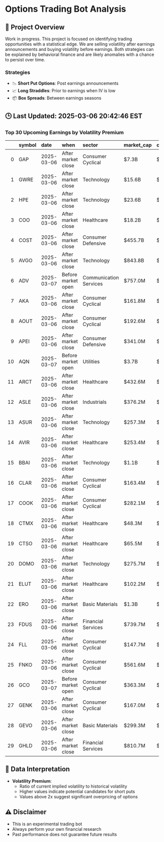 # Options Trading Bot Analysis

## 🚀 Project Overview
Work in progress. This project is focused on identifying trading opportunities with a statistical edge.
We are selling volatility after earnings announcements and buying volatility before earnings.
Both strategies can be explained by behavioral finance and are likely anomalies with a chance to persist over time.

### Strategies
- 📉 **Short Put Options**: Post earnings announcements
- 📈 **Long Straddles**: Prior to earnings when IV is low
- 📦 **Box Spreads**: Between earnings seasons

## 🕒 Last Updated: 2025-03-06 20:42:46 EST

### Top 30 Upcoming Earnings by Volatility Premium

|    | symbol   | date       | when               | sector                 | market_cap   | close    | hv_current   | iv_current   | vol_premium   |
|---:|:---------|:-----------|:-------------------|:-----------------------|:-------------|:---------|:-------------|:-------------|:--------------|
|  0 | GAP      | 2025-03-06 | After market close | Consumer Cyclical      | $7.3B        | $19.84   | 37.89%       | 73.38%       | 1.94x         |
|  1 | GWRE     | 2025-03-06 | After market close | Technology             | $15.6B       | $197.41  | 39.30%       | 58.91%       | 1.50x         |
|  2 | HPE      | 2025-03-06 | After market close | Technology             | $23.6B       | $18.89   | 35.95%       | 51.79%       | 1.44x         |
|  3 | COO      | 2025-03-06 | After market close | Healthcare             | $18.2B       | $91.33   | 26.54%       | 36.34%       | 1.37x         |
|  4 | COST     | 2025-03-06 | After market close | Consumer Defensive     | $455.7B      | $1047.75 | 21.84%       | 29.30%       | 1.34x         |
|  5 | AVGO     | 2025-03-06 | After market close | Technology             | $843.8B      | $191.58  | 72.96%       | 60.04%       | 0.82x         |
|  6 | ADV      | 2025-03-07 | Before market open | Communication Services | $757.0M      | $2.39    | nan%         | nan%         | nanx          |
|  7 | AKA      | 2025-03-06 | After market close | Consumer Cyclical      | $161.8M      | $14.47   | nan%         | nan%         | nanx          |
|  8 | AOUT     | 2025-03-06 | After market close | Consumer Cyclical      | $192.6M      | $15.53   | nan%         | nan%         | nanx          |
|  9 | APEI     | 2025-03-06 | After market close | Consumer Defensive     | $341.0M      | $20.28   | nan%         | nan%         | nanx          |
| 10 | AQN      | 2025-03-07 | Before market open | Utilities              | $3.7B        | $4.82    | nan%         | nan%         | nanx          |
| 11 | ARCT     | 2025-03-06 | After market close | Healthcare             | $432.6M      | $16.05   | nan%         | nan%         | nanx          |
| 12 | ASLE     | 2025-03-06 | After market close | Industrials            | $376.2M      | $6.97    | nan%         | nan%         | nanx          |
| 13 | ASUR     | 2025-03-06 | After market close | Technology             | $257.3M      | $9.94    | nan%         | nan%         | nanx          |
| 14 | AVIR     | 2025-03-06 | After market close | Healthcare             | $253.4M      | $3.01    | nan%         | nan%         | nanx          |
| 15 | BBAI     | 2025-03-06 | After market close | Technology             | $1.1B        | $4.80    | nan%         | nan%         | nanx          |
| 16 | CLAR     | 2025-03-06 | After market close | Consumer Cyclical      | $163.4M      | $4.30    | nan%         | nan%         | nanx          |
| 17 | COOK     | 2025-03-06 | After market close | Consumer Cyclical      | $282.1M      | $2.24    | nan%         | nan%         | nanx          |
| 18 | CTMX     | 2025-03-06 | After market close | Healthcare             | $48.3M       | $0.62    | nan%         | nan%         | nanx          |
| 19 | CTSO     | 2025-03-06 | After market close | Healthcare             | $65.5M       | $1.14    | nan%         | nan%         | nanx          |
| 20 | DOMO     | 2025-03-06 | After market close | Technology             | $275.7M      | $7.73    | nan%         | nan%         | nanx          |
| 21 | ELUT     | 2025-03-06 | After market close | Healthcare             | $102.2M      | $2.81    | nan%         | nan%         | nanx          |
| 22 | ERO      | 2025-03-06 | After market close | Basic Materials        | $1.3B        | $12.36   | nan%         | nan%         | nanx          |
| 23 | FDUS     | 2025-03-06 | After market close | Financial Services     | $739.7M      | $22.22   | nan%         | nan%         | nanx          |
| 24 | FLL      | 2025-03-06 | After market close | Consumer Cyclical      | $147.7M      | $4.17    | nan%         | nan%         | nanx          |
| 25 | FNKO     | 2025-03-06 | After market close | Consumer Cyclical      | $561.6M      | $11.25   | nan%         | nan%         | nanx          |
| 26 | GCO      | 2025-03-07 | Before market open | Consumer Cyclical      | $363.3M      | $32.61   | nan%         | nan%         | nanx          |
| 27 | GENK     | 2025-03-06 | After market close | Consumer Cyclical      | $167.0M      | $5.33    | nan%         | nan%         | nanx          |
| 28 | GEVO     | 2025-03-06 | After market close | Basic Materials        | $299.3M      | $1.32    | nan%         | nan%         | nanx          |
| 29 | GHLD     | 2025-03-06 | After market close | Financial Services     | $810.7M      | $13.33   | nan%         | nan%         | nanx          |

## 📝 Data Interpretation

- **Volatility Premium**: 
  - Ratio of current implied volatility to historical volatility
  - Higher values indicate potential candidates for short puts
  - Values above 2x suggest significant overpricing of options

## ⚠️ Disclaimer
- This is an experimental trading bot
- Always perform your own financial research
- Past performance does not guarantee future results

